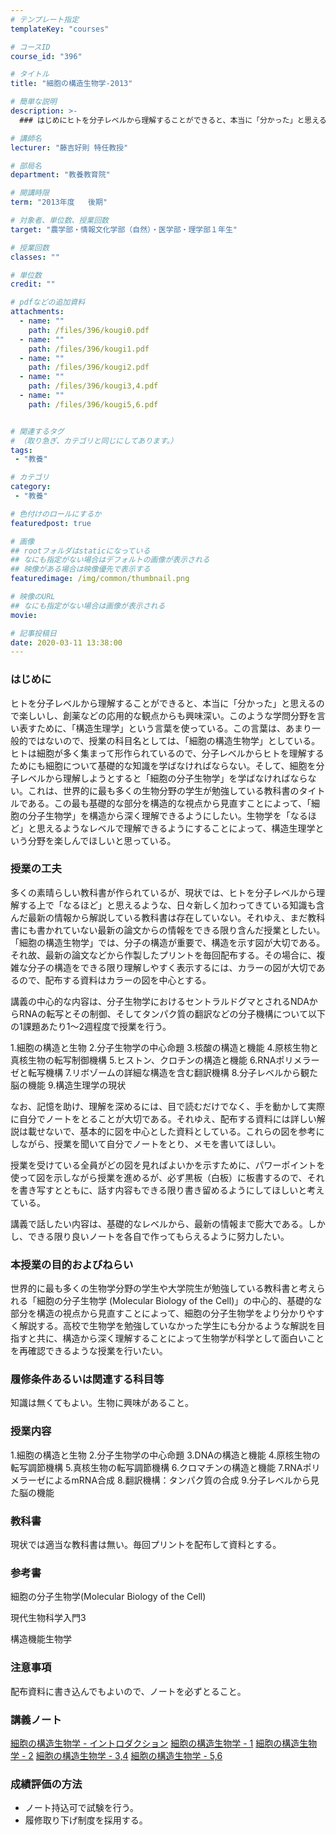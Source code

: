 ```yaml
---
# テンプレート指定
templateKey: "courses"

# コースID
course_id: "396"

# タイトル
title: "細胞の構造生物学-2013"

# 簡単な説明
description: >-
  ### はじめにヒトを分子レベルから理解することができると、本当に「分かった」と思えるので楽しいし、創薬などの応用的な観点からも興味深い。このような学問分野を言い表すために、「構造生理学」という言...

# 講師名
lecturer: "藤吉好則 特任教授"

# 部局名
department: "教養教育院"

# 開講時限
term: "2013年度	後期"

# 対象者、単位数、授業回数
target: "農学部・情報文化学部（自然）・医学部・理学部１年生"

# 授業回数
classes: ""

# 単位数
credit: ""

# pdfなどの追加資料
attachments: 
  - name: "" 
    path: /files/396/kougi0.pdf
  - name: "" 
    path: /files/396/kougi1.pdf
  - name: "" 
    path: /files/396/kougi2.pdf
  - name: "" 
    path: /files/396/kougi3,4.pdf
  - name: "" 
    path: /files/396/kougi5,6.pdf


# 関連するタグ
# （取り急ぎ、カテゴリと同じにしてあります。）
tags:
 - "教養"

# カテゴリ
category:
 - "教養"

# 色付けのロールにするか
featuredpost: true

# 画像
## rootフォルダはstaticになっている
## なにも指定がない場合はデフォルトの画像が表示される
## 映像がある場合は映像優先で表示する
featuredimage: /img/common/thumbnail.png

# 映像のURL
## なにも指定がない場合は画像が表示される
movie: 

# 記事投稿日
date: 2020-03-11 13:38:00
---
```



### はじめに

ヒトを分子レベルから理解することができると、本当に「分かった」と思えるので楽しいし、創薬などの応用的な観点からも興味深い。このような学問分野を言い表すために、「構造生理学」という言葉を使っている。この言葉は、あまり一般的ではないので、授業の科目名としては、「細胞の構造生物学」としている。ヒトは細胞が多く集まって形作られているので、分子レベルからヒトを理解するためにも細胞について基礎的な知識を学ばなければならない。そして、細胞を分子レベルから理解しようとすると「細胞の分子生物学」を学ばなければならない。これは、世界的に最も多くの生物分野の学生が勉強している教科書のタイトルである。この最も基礎的な部分を構造的な視点から見直すことによって、「細胞の分子生物学」を構造から深く理解できるようにしたい。生物学を「なるほど」と思えるようなレベルで理解できるようにすることによって、構造生理学という分野を楽しんでほしいと思っている。


### 授業の工夫

多くの素晴らしい教科書が作られているが、現状では、ヒトを分子レベルから理解する上で「なるほど」と思えるような、日々新しく加わってきている知識も含んだ最新の情報から解説している教科書は存在していない。それゆえ、まだ教科書にも書かれていない最新の論文からの情報をできる限り含んだ授業としたい。「細胞の構造生物学」では、分子の構造が重要で、構造を示す図が大切である。それ故、最新の論文などから作製したプリントを毎回配布する。その場合に、複雑な分子の構造をできる限り理解しやすく表示するには、カラーの図が大切であるので、配布する資料はカラーの図を中心とする。

講義の中心的な内容は、分子生物学におけるセントラルドグマとされるNDAからRNAの転写とその制御、そしてタンパク質の翻訳などの分子機構について以下の1課題あたり1〜2週程度で授業を行う。

1.細胞の構造と生物
2.分子生物学の中心命題
3.核酸の構造と機能
4.原核生物と真核生物の転写制御機構
5.ヒストン、クロチンの構造と機能
6.RNAポリメラーゼと転写機構
7.リボゾームの詳細な構造を含む翻訳機構
8.分子レベルから観た脳の機能
9.構造生理学の現状

なお、記憶を助け、理解を深めるには、目で読むだけでなく、手を動かして実際に自分でノートをとることが大切である。それゆえ、配布する資料には詳しい解説は載せないで、基本的に図を中心とした資料としている。これらの図を参考にしながら、授業を聞いて自分でノートをとり、メモを書いてほしい。

授業を受けている全員がどの図を見ればよいかを示すために、パワーポイントを使って図を示しながら授業を進めるが、必ず黒板（白板）に板書するので、それを書き写すとともに、話す内容もできる限り書き留めるようにしてほしいと考えている。

講義で話したい内容は、基礎的なレベルから、最新の情報まで膨大である。しかし、できる限り良いノートを各自で作ってもらえるように努力したい。





### 本授業の目的およびねらい

世界的に最も多くの生物学分野の学生や大学院生が勉強している教科書と考えられる「細胞の分子生物学 (Molecular Biology of the Cell)」の中心的、基礎的な部分を構造の視点から見直すことによって、細胞の分子生物学をより分かりやすく解説する。高校で生物学を勉強していなかった学生にも分かるような解説を目指すと共に、構造から深く理解することによって生物学が科学として面白いことを再確認できるような授業を行いたい。

### 履修条件あるいは関連する科目等

知識は無くてもよい。生物に興味があること。

### 授業内容

1.細胞の構造と生物 2.分子生物学の中心命題 3.DNAの構造と機能 4.原核生物の転写調節機構 5.真核生物の転写調節機構 6.クロマチンの構造と機能 7.RNAポリメラーゼによるmRNA合成 8.翻訳機構：タンパク質の合成 9.分子レベルから見た脳の機能

### 教科書

現状では適当な教科書は無い。毎回プリントを配布して資料とする。

### 参考書



細胞の分子生物学(Molecular Biology of the Cell)


現代生物科学入門3


構造機能生物学



### 注意事項

配布資料に書き込んでもよいので、ノートを必ずとること。





### 講義ノート

[細胞の構造生物学 - イントロダクション](/files/396/kougi0.pdf) 
[細胞の構造生物学 - 1](/files/396/kougi1.pdf) 
[細胞の構造生物学 - 2](/files/396/kougi2.pdf) 
[細胞の構造生物学 - 3,4](/files/396/kougi3,4.pdf) 
[細胞の構造生物学 - 5,6](/files/396/kougi5,6.pdf) 





<h3>成績評価の方法</h3>
<ul type="disc">
<li>ノート持込可で試験を行う。</li>
<li>履修取り下げ制度を採用する。</li>
</ul>


